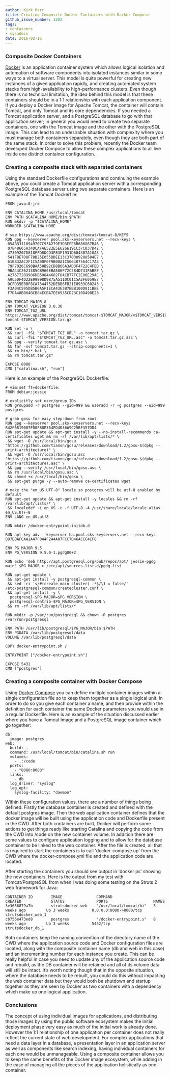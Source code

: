 ```yaml
---
author: Kirk Harr
title: Creating Composite Docker Containers with Docker Compose
github_issue_number: 1202
tags:
- containers
- sysadmin
date: 2016-02-16
---
```


### Composite Docker Containers

[Docker](https://docker.com) is an application container system which allows logical isolation and automation of software components into isolated instances similar in some ways to a virtual server. This model is quite powerful for creating new instances of a given application rapidly, and creating automated system stacks from high-availability to high-performance clusters. Even though there is no technical limitation, the idea behind this model is that these containers should be in a 1:1 relationship with each application component. If you deploy a Docker image for Apache Tomcat, the container will contain Tomcat, and only Tomcat and its core dependencies. If you needed a Tomcat application server, and a PostgreSQL database to go with that application server; in general you would need to create two separate containers, one with the Tomcat image and the other with the PostgreSQL image. This can lead to an undesirable situation with complexity where you must manage both containers separately, even though they are both part of the same stack. In order to solve this problem, recently the Docker team developed Docker Compose to allow these complex applications to all live inside one distinct container configuration.

### Creating a composite stack with separated containers

Using the standard Dockerfile configurations and continuing the example above, you could create a Tomcat application server with a corresponding PostgreSQL database server using two separate containers. Here is an example of the Tomcat Dockerfile:

```plain
FROM java:8-jre

ENV CATALINA_HOME /usr/local/tomcat
ENV PATH $CATALINA_HOME/bin:$PATH
RUN mkdir -p "$CATALINA_HOME"
WORKDIR $CATALINA_HOME

# see https://www.apache.org/dist/tomcat/tomcat-8/KEYS
RUN gpg --keyserver pool.sks-keyservers.net --recv-keys \
 05AB33110949707C93A279E3D3EFE6B686867BA6 \
 07E48665A34DCAFAE522E5E6266191C37C037D42 \
 47309207D818FFD8DCD3F83F1931D684307A10A5 \
 541FBE7D8F78B25E055DDEE13C370389288584E7 \
 61B832AC2F1C5A90F0F9B00A1C506407564C17A3 \
 79F7026C690BAA50B92CD8B66A3AD3F4F22C4FED \
 9BA44C2621385CB966EBA586F72C284D731FABEE \
 A27677289986DB50844682F8ACB77FC2E86E29AC \
 A9C5DF4D22E99998D9875A5110C01C5A2F6059E7 \
 DCFD35E0BF8CA7344752DE8B6FB21E8933C60243 \
 F3A04C595DB5B6A5F1ECA43E3B7BBB100D811BBE \
 F7DA48BB64BCB84ECBA7EE6935CD23C10D498E23

ENV TOMCAT_MAJOR 8
ENV TOMCAT_VERSION 8.0.30
ENV TOMCAT_TGZ_URL https://www.apache.org/dist/tomcat/tomcat-$TOMCAT_MAJOR/v$TOMCAT_VERSION/bin/apache-tomcat-$TOMCAT_VERSION.tar.gz

RUN set -x \
 && curl -fSL "$TOMCAT_TGZ_URL" -o tomcat.tar.gz \
 && curl -fSL "$TOMCAT_TGZ_URL.asc" -o tomcat.tar.gz.asc \
 && gpg --verify tomcat.tar.gz.asc \
 && tar -xvf tomcat.tar.gz --strip-components=1 \
 && rm bin/*.bat \
 && rm tomcat.tar.gz*

EXPOSE 8080
CMD ["catalina.sh", "run"]
```

Here is an example of the PostgreSQL Dockerfile:

```plain
# vim:set ft=dockerfile:
FROM debian:jessie

# explicitly set user/group IDs
RUN groupadd -r postgres --gid=999 && useradd -r -g postgres --uid=999 postgres

# grab gosu for easy step-down from root
RUN gpg --keyserver pool.sks-keyservers.net --recv-keys B42F6819007F00F88E364FD4036A9C25BF357DD4
RUN apt-get update && apt-get install -y --no-install-recommends ca-certificates wget && rm -rf /var/lib/apt/lists/* \
 && wget -O /usr/local/bin/gosu "https://github.com/tianon/gosu/releases/download/1.2/gosu-$(dpkg --print-architecture)" \
 && wget -O /usr/local/bin/gosu.asc "https://github.com/tianon/gosu/releases/download/1.2/gosu-$(dpkg --print-architecture).asc" \
 && gpg --verify /usr/local/bin/gosu.asc \
 && rm /usr/local/bin/gosu.asc \
 && chmod +x /usr/local/bin/gosu \
 && apt-get purge -y --auto-remove ca-certificates wget

# make the "en_US.UTF-8" locale so postgres will be utf-8 enabled by default
RUN apt-get update && apt-get install -y locales && rm -rf /var/lib/apt/lists/* \
 && localedef -i en_US -c -f UTF-8 -A /usr/share/locale/locale.alias en_US.UTF-8
ENV LANG en_US.utf8

RUN mkdir /docker-entrypoint-initdb.d

RUN apt-key adv --keyserver ha.pool.sks-keyservers.net --recv-keys B97B0AFCAA1A47F044F244A07FCC7D46ACCC4CF8

ENV PG_MAJOR 9.5
ENV PG_VERSION 9.5.0-1.pgdg80+2

RUN echo 'deb http://apt.postgresql.org/pub/repos/apt/ jessie-pgdg main' $PG_MAJOR > /etc/apt/sources.list.d/pgdg.list

RUN apt-get update \
 && apt-get install -y postgresql-common \
 && sed -ri 's/#(create_main_cluster) .*$/\1 = false/' /etc/postgresql-common/createcluster.conf \
 && apt-get install -y \
  postgresql-$PG_MAJOR=$PG_VERSION \
  postgresql-contrib-$PG_MAJOR=$PG_VERSION \
 && rm -rf /var/lib/apt/lists/*

RUN mkdir -p /var/run/postgresql && chown -R postgres /var/run/postgresql

ENV PATH /usr/lib/postgresql/$PG_MAJOR/bin:$PATH
ENV PGDATA /var/lib/postgresql/data
VOLUME /var/lib/postgresql/data

COPY docker-entrypoint.sh /

ENTRYPOINT ["/docker-entrypoint.sh"]

EXPOSE 5432
CMD ["postgres"]
```

### Creating a composite container with Docker Compose

Using [Docker Compose](https://docs.docker.com/compose/) you can define multiple container images within a single configuration file so to keep them together as a single logical unit. In order to do so you give each container a name, and then provide within the definition for each container the same Docker parameters you would use in a regular Dockerfile. Here is an example of the situation discussed earlier where you have a Tomcat image and a PostgreSQL image container which go together:

```plain
db:
  image: postgres
web:
  build: .
  command: /usr/local/tomcat/bin/catalina.sh run
  volumes:
    - .:/code
  ports:
    - "8080:8080"
  links:
    - db
  log_driver: "syslog"
  log_opt:
    syslog-facility: "daemon"
```

Within these configuration values, there are a number of things being defined. Firstly the database container is created and defined with the default postgres image. Then the web application container defines that the docker image will be built using the application code and Dockerfile present in the CWD. After both containers are built, Docker will perform some actions to get things ready like starting Catalina and copying the code from the CWD into /code on the new container volume. In addition there are some values to configure application logging and to allow for the database container to be linked to the web container. After the file is created, all that is required to start the containers is to call 'docker-compose up' from the CWD where the docker-compose.yml file and the application code are located.

After starting the containers you should see output in 'docker ps' showing the new containers. Here is the output from my test with Tomcat/PostgreSQL from when I was doing some testing on the Struts 2 web framework for Java:

```plain
CONTAINER ID        IMAGE               COMMAND                  CREATED             STATUS              PORTS                    NAMES
3e3656879a7b        strutsdocker_web    "/usr/local/tomcat/bi"   3 weeks ago         Up 3 weeks          0.0.0.0:8080->8080/tcp   strutsdocker_web_1
cb756e473ed8        postgres            "/docker-entrypoint.s"   8 weeks ago         Up 3 weeks          5432/tcp                 strutsdocker_db_1
```

Both containers keep the naming convention of the directory name of the CWD where the application source code and Docker configuration files are located, along with the composite container name (db and web in this case) and an incrementing number for each instance you create. This can be really helpful in case you need to update any of the application source code and rebuild, as the DB container will be retained and all of its volume data will still be intact. It’s worth noting though that in the opposite situation, where the database needs to be rebuilt, you could do this without impacting the web container data but they would both be shutdown and startup together as they are seen by Docker as two containers with a dependency which make up one logical application.

### Conclusions

The concept of using individual images for applications, and distributing those images by using the public software ecosystem makes the initial deployment phase very easy as much of the initial work is already done. However the 1:1 relationship of one application per container does not really reflect the current state of web development. For complex applications that need a data layer in a database, a presentation layer in an application server as well as components like search indexing, having individual containers for each one would be unmanageable. Using a composite container allows you to keep the same benefits of the Docker image ecosystem, while adding in the ease of managing all the pieces of the application holistically as one container.
